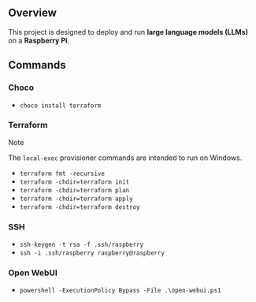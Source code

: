 ## Overview

This project is designed to deploy and run **large language models (LLMs)** on a **Raspberry Pi**.

## Commands

### Choco

- `choco install terraform`

### Terraform

> [!NOTE]  
> The `local-exec` provisioner commands are intended to run on Windows.

- `terraform fmt -recursive`
- `terraform -chdir=terraform init`
- `terraform -chdir=terraform plan`
- `terraform -chdir=terraform apply`
- `terraform -chdir=terraform destroy`

### SSH

- `ssh-keygen -t rsa -f .ssh/raspberry`
- `ssh -i .ssh/raspberry raspberry@raspberry`

### Open WebUI

- `powershell -ExecutionPolicy Bypass -File .\open-webui.ps1`
